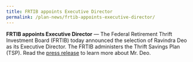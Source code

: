 ```yaml
---
title: FRTIB appoints Executive Director
permalink: /plan-news/frtib-appoints-executive-director/
---
```


**FRTIB appoints Executive Director** &#8212; The Federal Retirement Thrift Investment Board (FRTIB) today announced the selection of Ravindra Deo as its Executive Director. The FRTIB administers the Thrift Savings Plan (TSP). Read the [press release](https://www.frtib.gov/ReadingRoom/PressRel/PR-2017-08-01-Announcement-of-Deo-as-ED.pdf) to learn more about Mr. Deo.
